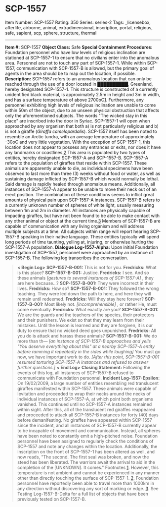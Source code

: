 # SCP-1557
Item Number: SCP-1557
Rating: 350
Series: series-2
Tags: _licensebox, afterlife, airborne, animal, extradimensional, inscription, portal, religious, safe, sapient, scp, sphere, structure, thermal

---

**Item #:** SCP-1557
**Object Class:** Safe
**Special Containment Procedures:** Foundation personnel who have low levels of religious inclination are stationed at SCP-1557-1 to ensure that no civilians enter into the anomalous area. Personnel are not to touch any part of SCP-1557-1. While within SCP-1557, communication with SCP-1557-B is allowed, but the primary goal of agents in the area should be to map out the location, if possible.
**Description:** SCP-1557 refers to an anomalous location that can only be reached through the use of a door located in ██████████, Greenland, hereby designated SCP-1557-1. This structure is constructed of a currently unidentified black material, is approximately 2.5m in height and 3m in width, and has a surface temperature of above 2700oC[1](javascript:;). Furthermore, any personnel exhibiting high levels of religious inclination are unable to come within 50m of the object, due to an unseen physical obstruction that affects only the aforementioned subjects. The words "The wicked stay in this place" are inscribed into the door in Syriac. SCP-1557-1 will open when approached by any organism that both a) is not particularly religious and b) is not a giraffe (_Giraffa camelopardalis_).
SCP-1557 itself has been noted to resemble an Arctic tundra, with an average temperature of approximately -30oC and very little vegetation. With the exception of SCP-1557-1, this location does not appear to possess any entrances or exits, nor does it have any landmarks or coastlines.[2](javascript:;) This area is populated by two types of entities, hereby designated SCP-1557-A and SCP-1557-B.
SCP-1557-A refers to the population of giraffes that reside within SCP-1557. These animals are apparently unable to die, as individual specimens have been observed to last more than three (3) weeks without food or water, as well as sustaining damage inflicted by SCP-1557-B which would normally be lethal. Said damage is rapidly healed through anomalous means. Additionally, all instances of SCP-1557-A appear to be unable to move their neck out of an erect position. The combination of these conditions seems to inflict great amounts of physical pain upon SCP-1557-A instances.
SCP-1557-B refers to a currently unknown number of spheres of white light, usually measuring between 1m and 2m in diameter. All instances are physically capable of impacting giraffes, but have not been found to be able to make contact with any other animal or object at the current time.[3](javascript:;) Members of SCP-1557-B are capable of communication with any living organism and will address multiple subjects at a time. All subjects within range will report hearing SCP-1557-B speaking in their native language. These entities typically will spend long periods of time taunting, yelling at, injuring, or otherwise hurting the SCP-1557-A population.
**Dialogue Log-1557-Alpha:** Upon initial Foundation investigation of SCP-1557, personnel were approached by an instance of SCP-1557-B. The following log transcribes the conversation.
> **< Begin Log>**
> **SCP-1557-B-001:** This is not for you.
> **Fredricks:** What is this place?
> **SCP-1557-B-001:** Justice.
> **Fredricks:** I see. And so these animals _[gestures to several instances of SCP-1557-A]_ , they are here because…?
> **SCP-1557-B-001:** They were incorrect in their lives.
> **Fredricks:** How so?
> **SCP-1557-B-001:** They followed the wrong teaching. They were led down the path to here, and here they will remain until redeemed.
> **Fredricks:** Will they stay here forever?
> **SCP-1557-B-001:** Most likely not. _[incomprehensible]_ , or rather He, must come eventually.
> **Fredricks:** What exactly are you?
> **SCP-1557-B-001:** We are the guards and the teachers of the species, their protectors and their punishers. We exist so that they may learn from their mistakes. Until the lesson is learned and they are forgiven, it is our duty to ensure that no wicked deed goes unpunished.
> **Fredricks:** All you do is attack and harass these animals?
> **SCP-1557-B-001:** We do more than th— _[an instance of SCP-1557-B approaches and yells "You deserve everything about this" at a nearby SCP-1557-A entity before ramming it repeatedly in the sides while laughing]_ You must go now, we have important work to do.
> _[After this point, SCP-1557-B-001 resumed torturing SCP-1557-A instances and refused to answer further questions.]_
> **< End Log>**
> **Closing Statement:** Following the events of this log, all instances of SCP-1557-B refused to communicate with Foundation personnel.
**Incident Log-1557-Epsilon:** On 19/02/2009, a large number of entities resembling red translucent giraffes manifested within SCP-1557. These animals were capable of levitation and proceeded to wrap their necks around the necks of individual instances of SCP-1557-A, at which point both organisms vanished. This continued until no SCP-1557-A instances remained within sight. After this, all of the translucent red giraffes reappeared and proceeded to attack all SCP-1557-B instances for forty (40) days before demanifesting.
No giraffes have appeared within SCP-1557 since the incident, and all instances of SCP-1557-B currently appear to be incapable of movement and communication. Instead, all spheres have been noted to constantly emit a high-pitched noise. Foundation personnel have been assigned to regularly check the conditions of SCP-1557 and note any changes within the location.
Additionally, the inscription on the front of SCP-1557-1 has been altered as well, and now reads, "The second. The first seal was broken, and now the steed has been liberated. The warriors await the arrival to aid in the completion of the [UNKNOWN]. It comes."
Footnotes
[1](javascript:;). However, this temperature is not ambient and cannot be experienced in any manner other than directly touching the surface of SCP-1557-1.
[2](javascript:;). Foundation personnel have reportedly been able to travel more than 1000km in any direction without discovering any sort of marking or edge.
[3](javascript:;). See Testing Log-1557-B-Delta for a full list of objects that have been previously tested on SCP-1557-B.